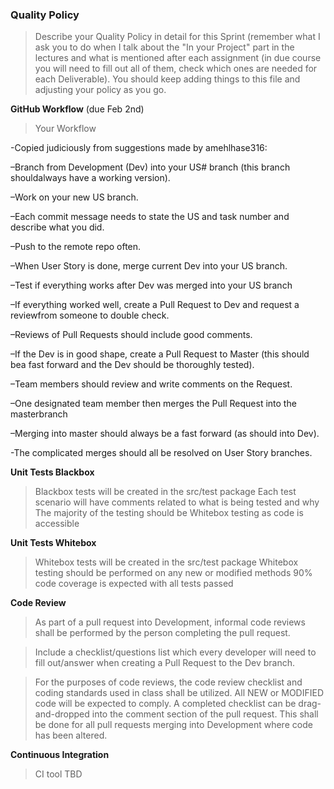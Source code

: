 ### Quality Policy
> Describe your Quality Policy in detail for this Sprint (remember what I ask you to do when I talk about the "In your Project" part in the lectures and what is mentioned after each assignment (in due course you will need to fill out all of them, check which ones are needed for each Deliverable). You should keep adding things to this file and adjusting your policy as you go.

**GitHub Workflow** (due Feb 2nd)
  > Your Workflow
  
-Copied judiciously from suggestions made by amehlhase316:

–Branch from Development (Dev) into your US# branch (this branch shouldalways have a working version).

–Work on your new US branch.

–Each commit message needs to state the US and task number and describe what you did.

–Push to the remote repo often.

–When User Story is done, merge current Dev into your US branch.

–Test if everything works after Dev was merged into your US branch

–If everything worked well, create a Pull Request to Dev and request a reviewfrom someone to double check.

–Reviews of Pull Requests should include good comments.

–If the Dev is in good shape, create a Pull Request to Master (this should bea fast forward and the Dev should be thoroughly tested).

–Team members should review and write comments on the Request.

–One designated team member then merges the Pull Request into the masterbranch

–Merging into master should always be a fast forward (as should into Dev).

-The complicated merges should all be resolved on User Story branches.

**Unit Tests Blackbox** 
  > Blackbox tests will be created in the src/test package
  > Each test scenario will have comments related to what is being tested and why
  > The majority of the testing should be Whitebox testing as code is accessible

**Unit Tests Whitebox** 
  > Whitebox tests will be created in the src/test package
  > Whitebox testing should be performed on any new or modified methods
  > 90% code coverage is expected with all tests passed


**Code Review** 
  > As part of a pull request into Development, informal code reviews shall be performed by the person completing the pull request.    

  > Include a checklist/questions list which every developer will need to fill out/answer when creating a Pull Request to the Dev branch.

  > For the purposes of code reviews, the code review checklist and coding standards used in class shall be utilized.  All NEW or MODIFIED code will be expected to comply.  A completed checklist can be drag-and-dropped into the comment section of the pull request.  This shall be done for all pull requests merging into Development where code has been altered.


**Continuous Integration**  
  > CI tool TBD